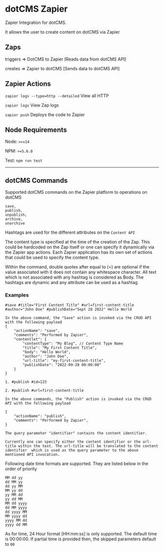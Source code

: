 # dotCMS Zapier

Zapier Integration for dotCMS. 

It allows the user to create content on dotCMS via Zapier

## Zaps

triggers => DotCMS to Zapier [Reads data from dotCMS API]

creates => Zapier to dotCMS [Sends data to dotCMS API]

## Zapier Actions

`zapier logs --type=http --detailed` View all HTTP 

`zapier logs` View Zap logs

`zapier push` Deploys the code to Zapier

## Node Requirements

Node: `>=v14`

NPM: `>=5.6.0`

Test: `npm run test`

---

## dotCMS Commands

Supported dotCMS commands on the Zapier platform to operations on dotCMS

```
save,
publish,
unpublish,
archive,
unarchive
```

Hashtags are used for the different attributes on the `Content API`

The content type is specified at the time of the creation of the Zap. This could be hardcoded on the Zap itself or one can specify it dynamically via the Zapier app actions. Each Zapier application has its own set of actions that could be used to specify the content type.

Within the command, double quotes after equal to (=) are optional if the value associated with it does not contain any whitespace character. All text which is not associated with any hashtag is considered as Body. The hashtags are dynamic and any attribute can be used as a hashtag

### Examples 

```
#save #title="First Content Title" #url=first-content-title #author="John Doe" #publishDate="Sept 28 2022" Hello World

In the above command, the "Save" action is invoked via the CRUD API with the following payload
{
    "actionName": "save",
    "comments": "Performed by Zapier",
    "contentlet": {
        "contentType": "My Blog", // Content Type Name
        "title": "My First Content Title",
        "body": "Hello World",
        "author": "John Doe",
        "url-title": "my-first-content-title",
        "publishDate": "2022-09-28 00:00:00"
    }
}
```

```
1. #publish #id=123

2. #publish #url=first-content-title

In the above commands, the "Publish" action is invoked via the CRUD API with the following payload

{
    "actionName": "publish",
    "comments": "Performed by Zapier",
}

The query parameter "identifier" contains the content identifier. 

Currently one can specify either the content identifier or the url-title within the text. The url-title will be translated to the content identifier  which is used as the query parameter to the above mentioned API invocation.
```

Following date time formats are supported. They are listed below in the order of priority 

```
MM dd yy 
dd MM yy
dd yy MM
MM yy dd
yy MM dd
yy dd MM
MM dd yyyy
dd MM yyyy
dd yyyy MM
MM yyyy dd
yyyy MM dd
yyyy dd MM
```

As for time, 24 Hour format [HH:mm:ss] is only supported. The default time is 00:00:00. If partial time is provided then, the skipped parameters default to `00`
